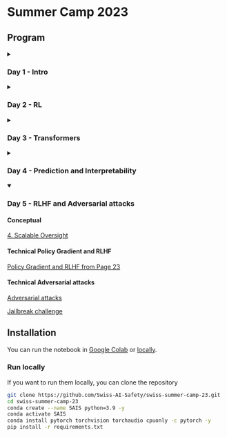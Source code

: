 # Summer Camp 2023

## Program

<details>
  <summary>
    <h3>Day 1 - Intro</h3>
  </summary>

#### Technical

Run the notebook in Google Colab:
1. [Exercise 1 Pytorch Introcution](https://colab.research.google.com/github/Swiss-AI-Safety/swiss-summer-camp-23/blob/main/day01/ex_1_numpy_to_pytorch.ipynb)
2. [Exercise 2 Optimization](https://colab.research.google.com/github/Swiss-AI-Safety/swiss-summer-camp-23/blob/main/day01/ex_2_optimization.ipynb)
3. [Exercise 3 Einops Basics](https://colab.research.google.com/github/Swiss-AI-Safety/swiss-summer-camp-23/blob/main/day01/ex_3_einops-basics.ipynb)
4. [Exercise 4 Einops for Deep Learning](https://colab.research.google.com/github/Swiss-AI-Safety/swiss-summer-camp-23/blob/main/day01/ex_4_einops-for-deep-learning.ipynb)
5. [Exercise 5 Bonus Hyperparameters](https://colab.research.google.com/github/Swiss-AI-Safety/swiss-summer-camp-23/blob/main/day01/ex_5_bonus_hyperparameters.ipynb)

#### Conceptual

[Introduction to AI Safety](https://github.com/Swiss-AI-Safety/swiss-summer-camp-23/blob/main/conceptual/1._Introduction_to_AI_Safety.pdf)

#### Governance

[Introduction to AIS and AI Governance](https://github.com/Swiss-AI-Safety/swiss-summer-camp-23/blob/main/governance/1.Introduction_to_AIS_and_AI_Gov.pdf)

</details>

<details close>
  <summary>
    <h3>Day 2 - RL</h3>
  </summary>

#### Technical

1. Theory Reinforcement Learning: [overleaf](https://www.overleaf.com/read/gtbwdmkgkpjq) | [pdf](https://github.com/Swiss-AI-Safety/swiss-summer-camp-23/tree/main/day02/theory_1_RL_Lecture_Swiss_AI_Safety_Camp-3.pdf) | [book reference](https://www.andrew.cmu.edu/course/10-703/textbook/BartoSutton.pdf)
2. Exercice Deep Q Learning: [google colab](https://colab.research.google.com/github/Swiss-AI-Safety/swiss-summer-camp-23/blob/main/day02/ex_1_reinforcement_q_learning.ipynb)
3. Reading (chapter 13 til the end of 13.3): [RL Intro Policy Optimization](https://www.andrew.cmu.edu/course/10-703/textbook/BartoSutton.pdf) 
4. Exercice Policy Gradient: [google colab](https://colab.research.google.com/github/Swiss-AI-Safety/swiss-summer-camp-23/blob/main/day02/ex_2_Policy_Gradient_with_Cartpole_and_PyTorch.ipynb)

#### Conceptual

[RL and problems](https://github.com/Swiss-AI-Safety/swiss-summer-camp-23/blob/main/conceptual/2._RL_and_problems.pdf)


</details>

<details close>
  <summary>
    <h3>Day 3 - Transformers</h3>
  </summary>

#### Technical

[Introduction to Transformers](https://colab.research.google.com/github/Swiss-AI-Safety/swiss-summer-camp-23/blob/main/day03/transformer.ipynb)

[Play with Tokenizer](https://platform.openai.com/tokenizer)

#### Governance

[2.Understanding_the_ecosystem](https://github.com/Swiss-AI-Safety/swiss-summer-camp-23/blob/main/governance/2.Understanding_the_ecosystem.pdf)

</details>

<details close>
<summary>
    <h3>Day 4 - Prediction and Interpretability</h3>
</summary>
 

#### Conceptual

[3. Prediction](https://github.com/Swiss-AI-Safety/swiss-summer-camp-23/blob/main/conceptual/3.Prediction.pdf)

#### Technical

[Induction Circuits](https://colab.research.google.com/github/Swiss-AI-Safety/swiss-summer-camp-23/blob/main/day04/induction-circuits.ipynb)

</details>

<details open>
<summary>
    <h3>Day 5 - RLHF and Adversarial attacks</h3>
</summary>
 

#### Conceptual

[4. Scalable Oversight](https://github.com/Swiss-AI-Safety/swiss-summer-camp-23/blob/main/conceptual/4.Scalable_Oversight.pdf)

#### Technical Policy Gradient and RLHF

[Policy Gradient and RLHF from Page 23 ](https://github.com/Swiss-AI-Safety/swiss-summer-camp-23/tree/main/day05/RL_Lecture_Swiss_AI_Safety_Camp-7.pdf)

#### Technical Adversarial attacks

[Adversarial attacks](https://colab.research.google.com/github/Swiss-AI-Safety/swiss-summer-camp-23/blob/main/day05/ex-adversarial-attacks.ipynb)

[Jailbreak challenge](https://gandalf.lakera.ai/)

</details>



## Installation

You can run the notebook in [Google Colab](https://githubtocolab.com/Swiss-AI-Safety/swiss-summer-camp-23) or [locally](#run-locally).

### Run locally

If you want to run them locally, you can clone the repository

```bash
git clone https://github.com/Swiss-AI-Safety/swiss-summer-camp-23.git
cd swiss-summer-camp-23
conda create --name SAIS python=3.9 -y
conda activate SAIS
conda install pytorch torchvision torchaudio cpuonly -c pytorch -y
pip install -r requirements.txt
```
